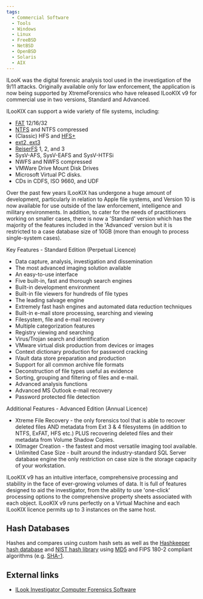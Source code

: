 ```yaml
---
tags:
  - Commercial Software
  - Tools
  - Windows
  - Linux
  - FreeBSD
  - NetBSD
  - OpenBSD
  - Solaris
  - AIX
---
```

ILooK was the digital forensic analysis tool used in the investigation
of the 9/11 attacks. Originally available only for law enforcement, the
application is now being supported by XtremeForensics who have released
ILooKIX v9 for commercial use in two versions, Standard and Advanced.

ILooKIX can support a wide variety of file systems, including:
* [FAT](fat.md) 12/16/32
* [NTFS](ntfs.md) and NTFS compressed
* (Classic) HFS and [HFS+](hfs+.md)
* [ext2, ext3](extended_file_system_(ext).md)
* [ReiserFS](reiserfs.md) 1, 2, and 3
* SysV-AFS, SysV-EAFS and SysV-HTFSi
* NWFS and NWFS compressed
* VMWare Drive Mount Disk Drives
* Microsoft Virtual PC disks.
* CDs in CDFS, ISO 9660, and UDF

Over the past few years ILooKIX has undergone a huge amount of
development, particularly in relation to Apple file systems, and Version
10 is now available for use outside of the law enforcement, intelligence
and military environments. In addition, to cater for the needs of
practitioners working on smaller cases, there is now a 'Standard'
version which has the majority of the features included in the
'Advanced' version but it is restricted to a case database size of 10GB
(more than enough to process single-system cases).

Key Features - Standard Edition (Perpetual Licence)

* Data capture, analysis, investigation and dissemination
* The most advanced imaging solution available
* An easy-to-use interface
* Five built-in, fast and thorough search engines
* Built-in development environment
* Built-in file viewers for hundreds of file types
* The leading salvage engine
* Extremely fast hash engines and automated data reduction techniques
* Built-in e-mail store processing, searching and viewing
* Filesystem, file and e-mail recovery
* Multiple categorization features
* Registry viewing and searching
* Virus/Trojan search and identification
* VMware virtual disk production from devices or images
* Context dictionary production for password cracking
* IVault data store preparation and production
* Support for all common archive file formats
* Deconstruction of file types useful as evidence
* Sorting, grouping and filtering of files and e-mail.
* Advanced analysis functions
* Advanced MS Outlook e-mail recovery
* Password protected file detection

Additional Features - Advanced Edition (Annual Licence)

* Xtreme File Recovery - the only forensics tool that is able to recover
  deleted files AND metadata from Ext 3 & 4 filesystems (in addition to
  NTFS, ExFAT, HFS etc.) PLUS recovering deleted files and their
  metadata from Volume Shadow Copies.
* IXImager Creation - the fastest and most versatile imaging tool
  available.
* Unlimited Case Size - built around the industry-standard SQL Server
  database engine the only restriction on case size is the storage
  capacity of your workstation.

ILooKIX v9 has an intuitive interface, comprehensive processing and
stability in the face of ever-growing volumes of data. It is full of
features designed to aid the investigator, from the ability to use
'one-click' processing options to the comprehensive property sheets
associated with each object. ILooKIX v9 runs perfectly on a Virtual
Machine and each ILooKIX licence permits up to 3 instances on the same
host.

## Hash Databases

Hashes and compares using custom hash sets as well as the
[Hashkeeper hash database](hashkeeper.md) and
[NIST hash library](national_software_reference_library.md)
using [MD5](md5.md) and FIPS 180-2 compliant algorithms (e.g.
[SHA-1](sha-1.md).

## External links

* [ILook Investigator Computer Forensics Software](https://www.ilook-forensics.org/)
